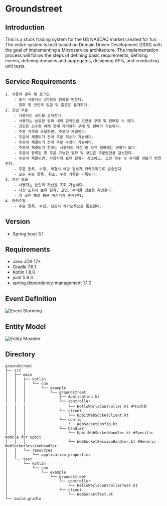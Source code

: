 <h1>Groundstreet</h1>

## Introduction
This is a stock trading system for the US NASDAQ market created for fun. The entire system is built based on Domain Driven Development (DDD) with the goal of implementing a Microservice architecture. The implementation process will follow the steps of defining basic requirements, defining events, defining domains and aggregates, designing APIs, and conducting unit tests.

## Service Requirements
    1. 사용자 관리 및 로그인
        - 초기 사용자는 1억원의 원화를 받는다.
        - 원화 및 코인의 입금 및 출금은 불가하다.
    2. 코인 주문
        - 사용자는 코인을 검색한다.
        - 사용자는 보유한 원화 내의 금액만큼 코인을 구매 및 판매할 수 있다.
        - 코인은 소수점 아래 첫째 자리까지 구매 및 판매가 가능하다.
        - 주문 가격에 도달하면, 주문이 체결된다.
        - 주문이 체결되기 전에 주문 취소가 가능하다.
        - 주문이 체결되기 전에 주문 수정이 가능하다.
        - 주문이 체결되기 전에는 사용자의 자산 중 보유 원화에는 변화가 없다.
        - 주문이 등록된 후 주문 가능한 원화 및 코인은 주문량만큼 감소한다.
        - 주문이 체결되면, 사용자의 보유 원화가 감소하고, 코인 개수 및 수익률 정보가 변경된다.
        - 주문 등록, 수정, 체결시 해당 정보가 카카오톡으로 발송된다.
        - 모든 주문 등록, 취소, 수정 기록은 기록된다.
    3. 자산 조회
        - 사용자는 본인의 자산을 조회 가능하다.
        - 자산 조회시 보유 원화, 코인, 수익률 정보를 확인한다.
        - 각 코인 별로 평균 매수가가 존재한다.
    4. 카카오톡
        - 주문 등록, 수정, 성공시 카카오톡으로 통보한다.


## Version
- Spring boot 3.1

## Requirements
- Java JDK 17+
- Gradle 7.6.1
- Kotlin 1.8.0
- junit 5.9.3
- spring.dependency-management 1.1.0


## Event Definition 
![Event Storming](Event%20Storming.png)

## Entity Model 
![Entity Modeler]([Entity%20Modeler.png](https://github.com/b2narae/groundstreet/assets/37679254/8dbf9e0f-933e-4bb0-9f85-74a48eb4d988))

## Directory
```
groundstreet
├── src
│   ├── main
│   │   ├── kotlin
│   │   │   └── com
│   │   │       └── example
│   │   │           └── groundstreet
│   │   │               ├── Application.kt
│   │   │               └── controller
│   │   │                   └── HelloWorldController.kt #테스트용
│   │   │               └── client
│   │   │                   └── UpbitWebSocketClient.kt
│   │   │               └── config
│   │   │                   └── WebSocketConfig.kt
│   │   │               └── handler
│   │   │                   └── UpbitWebSocketHandler.kt #Specific module for Upbit
│   │   │                   └── WebSocketSessionHandler.kt #Generic WebSocketSessionHandler.
│   │   └── resources
│   │       └── application.properties
│   └── test
│       └── kotlin
│           └── com
│               └── example
│                   └── groundstreet
│                       └── controller
│                           └── HelloWorldControllerTest.kt
│                       └── client
│                           └── WebSocketTest.kt
└── build.gradle
```
